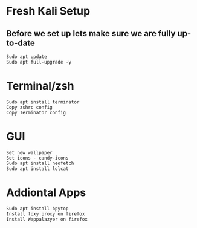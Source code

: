 # Fresh Kali Setup

## Before we set up lets make sure we are fully up-to-date
~~~
Sudo apt update
Sudo apt full-upgrade -y
~~~
# Terminal/zsh
~~~
Sudo apt install terminator
Copy zshrc config
Copy Terminator config
~~~
# GUI
~~~
Set new wallpaper
Set icons - candy-icons
Sudo apt install neofetch
Sudo apt install lolcat
~~~
# Addiontal Apps
~~~
Sudo apt install bpytop
Install foxy proxy on firefox
Install Wappalazyer on firefox
~~~

